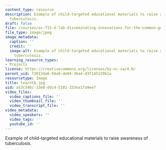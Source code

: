 ```yaml
---
content_type: resource
description: Example of child-targeted educational materials to raise awareness of
  tuberculosis.
draft: false
file: /courses/ec-715-d-lab-disseminating-innovations-for-the-common-good-spring-2007/a53c546c33e0ddc45101333ea1fa9ee7_learntb.jpg
file_type: image/jpeg
image_metadata:
  caption: ''
  credit: ''
  image-alt: Example of child-targeted educational materials to raise awareness of
    tuberculosis.
learning_resource_types:
- Projects
license: https://creativecommons.org/licenses/by-nc-sa/4.0/
parent_uid: f30134a6-94a0-de04-36a4-d3f145229b1a
resourcetype: Image
title: learntb.jpg
uid: a53c546c-33e0-ddc4-5101-333ea1fa9ee7
video_files:
  video_captions_file: ''
  video_thumbnail_file: ''
  video_transcript_file: ''
video_metadata:
  video_speakers: ''
  video_tags: ''
  youtube_id: ''
---
```

Example of child-targeted educational materials to raise awareness of tuberculosis.

